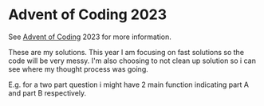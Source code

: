 # Advent of Coding 2023

See [Advent of Coding](https://adventofcode.com/) 2023 for more information.

These are my solutions. This year I am focusing on fast solutions so the code will be very messy.
I'm also choosing to not clean up solution so i can see where my thought process was going.

E.g. for a two part question i might have 2 main function indicating part A and part B respectively.
